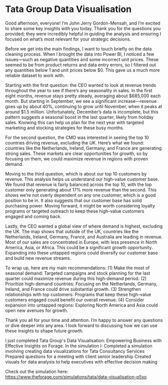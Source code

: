 # Tata Group Data Visualisation
Good afternoon, everyone! I’m John Jerry Gordon-Mensah, and I’m excited to share some key insights with you today. Thank you for the questions you provided; they were incredibly helpful in guiding the analysis and ensuring I focused on what’s most relevant for your strategic decisions.

Before we get into the main findings, I want to touch briefly on the data cleaning process. When I brought the data into Power BI, I noticed a few issues—such as negative quantities and some incorrect unit prices. These seemed to be from product returns and data entry errors, so I filtered out any quantities below 1 and unit prices below $0. This gave us a much more reliable dataset to work with.

Starting with the first question: the CEO wanted to look at revenue trends throughout the year to see if there’s any seasonality in sales. In the first eight months, revenue stays pretty steady, averaging about $685,000 each month. But starting in September, we see a significant increase—revenue goes up by about 40%, continuing to grow until November, when it peaks at around $1.5 million. Unfortunately, December’s data is incomplete, but this pattern suggests a seasonal boost in the last quarter, likely from holiday sales. Knowing this can help us plan for the next year with targeted marketing and stocking strategies for these busy months.

For the second question, the CMO was interested in seeing the top 10 countries driving revenue, excluding the UK. Here’s what we found: countries like the Netherlands, Ireland, Germany, and France are generating strong sales. These markets are clear opportunities for growth, so by focusing on them, we could maximize revenue in regions with proven demand.

Moving to the third question, which is about our top 10 customers by revenue. This analysis helps us understand our high-value customer base. We found that revenue is fairly balanced across the top 10, with the top customer only generating about 17% more revenue than the second. This shows we’re not overly dependent on any one customer, which is a good position to be in. It also suggests that our customer base has solid purchasing power. Moving forward, it might be worth considering loyalty programs or targeted outreach to keep these high-value customers engaged and coming back.

Lastly, the CEO wanted a global view of where demand is highest, excluding the UK. The map shows that outside of the UK, countries like the Netherlands, Ireland, Germany, France, and Australia are leading in revenue. Most of our sales are concentrated in Europe, with less presence in North America, Asia, or Africa. This could be a significant growth opportunity. Expanding into these untapped regions could diversify our customer base and build new revenue streams.

To wrap up, here are my main recommendations: (1) Make the most of seasonal demand: Targeted campaigns and stock planning for the last quarter could maximize revenue during this high-demand period. (2) Prioritize high-demand countries: Focusing on the Netherlands, Germany, Ireland, and France could drive substantial growth. (3) Strengthen relationships with top customers: Programs that keep these high-value customers engaged could benefit our overall revenue. (4) Consider expansion into untapped regions: Exploring North America and Asia could open new avenues for growth.

Thank you all for your time and attention. I’m happy to answer any questions or dive deeper into any area. I look forward to discussing how we can use these insights to shape future growth.

I just completed Tata Group's Data Visualisation: Empowering Business with Effective Insights on Forage. In the simulation I:
Completed a simulation involving creating data visualizations for Tata Consultancy Services
Prepared questions for a meeting with client senior leadership
Created visuals for data analysis to help executives with effective decision making
 
Check out the simulation here: https://www.theforage.com/simulations/tata/data-visualisation-p5xo

